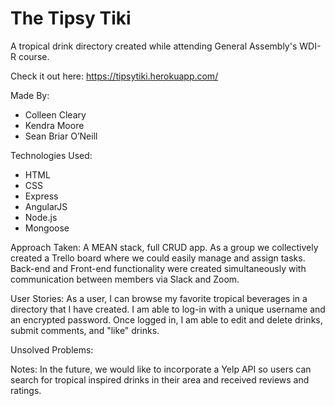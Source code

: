 # The Tipsy Tiki

A tropical drink directory created while attending General Assembly's WDI-R course.

Check it out here: https://tipsytiki.herokuapp.com/

Made By:
* Colleen Cleary
* Kendra Moore
* Sean Briar O’Neill

Technologies Used:
* HTML
* CSS
* Express
* AngularJS
* Node.js
* Mongoose

Approach Taken: A MEAN stack, full CRUD app. As a group we collectively created a Trello board where we could easily manage and assign tasks. Back-end and Front-end functionality were created simultaneously with communication between members via Slack and Zoom.


User Stories: As a user, I can browse my favorite tropical beverages in a directory that I have created. I am able to log-in with a unique username and an encrypted password. Once logged in, I am able to edit and delete drinks, submit comments, and "like" drinks.

Unsolved Problems:

Notes: In the future, we would like to incorporate a Yelp API so users can search for tropical inspired drinks in their area and received reviews and ratings.

